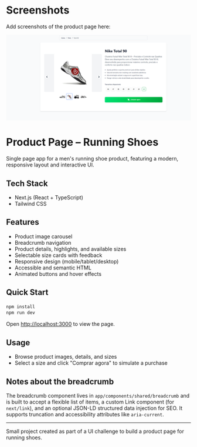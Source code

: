 # Screenshots

Add screenshots of the product page here:

![Desktop Screenshot](./public/Screenshots_readme.png)

# Product Page – Running Shoes

Single page app for a men's running shoe product, featuring a modern, responsive layout and interactive UI.

## Tech Stack

- Next.js (React + TypeScript)
- Tailwind CSS

## Features

- Product image carousel
- Breadcrumb navigation
- Product details, highlights, and available sizes
- Selectable size cards with feedback
- Responsive design (mobile/tablet/desktop)
- Accessible and semantic HTML
- Animated buttons and hover effects

## Quick Start

```bash
npm install
npm run dev
```

Open [http://localhost:3000](http://localhost:3000) to view the page.

## Usage

- Browse product images, details, and sizes
- Select a size and click "Comprar agora" to simulate a purchase

## Notes about the breadcrumb

The breadcrumb component lives in `app/components/shared/breadcrumb` and is built to accept a flexible list of items, a custom Link component (for `next/link`), and an optional JSON-LD structured data injection for SEO. It supports truncation and accessibility attributes like `aria-current`.

---

Small project created as part of a UI challenge to build a product page for running shoes.
